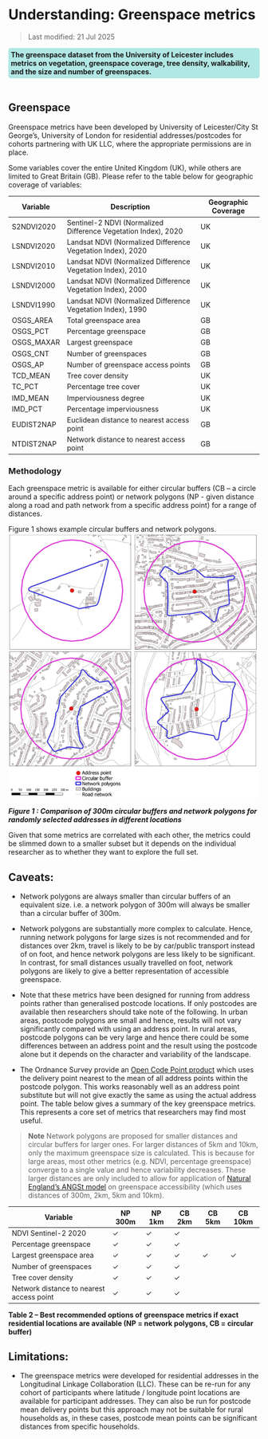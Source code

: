# Understanding: Greenspace metrics


>Last modified: 21 Jul 2025

<div style="background-color: rgba(0, 178, 169, 0.3); padding: 5px; border-radius: 5px;"><strong>The greenspace dataset from the University of Leicester includes metrics on vegetation, greenspace coverage, tree density, walkability, and the size and number of greenspaces.</strong></div>
<br>


## Greenspace

Greenspace metrics have been developed by University of Leicester/City St George’s, University of London for residential addresses/postcodes for cohorts partnering with UK LLC, where the appropriate permissions are in place.


Some variables cover the entire United Kingdom (UK), while others are limited to Great Britain (GB). Please refer to the table below for geographic coverage of variables:

| **Variable**     | **Description**                                                  | **Geographic Coverage** |
|------------------|------------------------------------------------------------------|--------------------------|
| S2NDVI2020       | Sentinel-2 NDVI (Normalized Difference Vegetation Index), 2020   | UK                       |
| LSNDVI2020       | Landsat NDVI (Normalized Difference Vegetation Index), 2020      | UK                       |
| LSNDVI2010       | Landsat NDVI (Normalized Difference Vegetation Index), 2010      | UK                       |
| LSNDVI2000       | Landsat NDVI (Normalized Difference Vegetation Index), 2000      | UK                       |
| LSNDVI1990       | Landsat NDVI (Normalized Difference Vegetation Index), 1990      | UK                       |
| OSGS_AREA        | Total greenspace area                                            | GB                       |
| OSGS_PCT         | Percentage greenspace                                             | GB                       |
| OSGS_MAXAR       | Largest greenspace                                                | GB                       |
| OSGS_CNT         | Number of greenspaces                                             | GB                       |
| OSGS_AP          | Number of greenspace access points                                | GB                       |
| TCD_MEAN         | Tree cover density                                                | UK                       |
| TC_PCT           | Percentage tree cover                                             | UK                       |
| IMD_MEAN         | Imperviousness degree                                             | UK                       |
| IMD_PCT          | Percentage imperviousness                                         | UK                       |
| EUDIST2NAP       | Euclidean distance to nearest access point                        | GB                       |
| NTDIST2NAP       | Network distance to nearest access point                          | GB                       |


### Methodology

Each greenspace metric is available for either circular buffers (CB – a circle around a specific address point) or network polygons (NP - given distance along a road and path network from a specific address point) for a range of distances.

Figure 1 shows example circular buffers and network polygons.
<img src="../../../../images/greenspace_network.png" width="500"/>

***Figure 1 : Comparison of 300m circular buffers and network polygons for randomly selected addresses in different locations***

Given that some metrics are correlated with each other, the metrics could be slimmed down to a smaller subset but it depends on the individual researcher as to whether they want to explore the full set.

## Caveats:

- Network polygons are always smaller than circular buffers of an equivalent size. i.e. a network polygon of 300m will always be smaller than a circular buffer of 300m.

- Network polygons are substantially more complex to calculate. Hence, running network polygons for large sizes is not recommended and for distances over 2km, travel is likely to be by car/public transport instead of on foot, and hence network polygons are less likely to be significant. In contrast, for small distances usually travelled on foot, network polygons are likely to give a better representation of accessible greenspace.

- Note that these metrics have been designed for running from address points rather than generalised postcode locations. If only postcodes are available then researchers should take note of the following. In urban areas, postcode polygons are small and hence, results will not vary significantly compared with using an address point. In rural areas, postcode polygons can be very large and hence there could be some differences between an address point and the result using the postcode alone but it depends on the character and variability of the landscape.

- The Ordnance Survey provide an <a href="https://www.ordnancesurvey.co.uk/products/code-point-open" target="_blank" rel="noopener noreferrer">Open Code Point product</a> which uses the delivery point nearest to the mean of all address points within the postcode polygon. This works reasonably well as an address point substitute but will not give exactly the same as using the actual address point.
The table below gives a summary of the key greenspace metrics. This represents a core set of metrics that researchers may find most useful.

> **Note**
> Network polygons are proposed for smaller distances and circular buffers for larger ones. For larger distances of 5km and 10km, only the maximum
> greenspace size is calculated. This is because for large areas, most other metrics (e.g. NDVI, percentage greenspace) converge to a single value and
> hence variability decreases. These larger distances are only included to allow for application of
> <a href="https://publications.naturalengland.org.uk/publication/65021" target="_blank" rel="noopener noreferrer">Natural England’s ANGSt model</a> on greenspace accessibility (which uses distances of
> 300m, 2km, 5km and 10km).


| **Variable**                                 | **NP 300m** | **NP 1km** | **CB 2km** | **CB 5km** | **CB 10km** |
|---------------------------------------------|-------------|------------|------------|------------|-------------|
| NDVI Sentinel-2 2020                         | ✓           | ✓          | ✓          |            |             |
| Percentage greenspace                        | ✓           | ✓          | ✓          |            |             |
| Largest greenspace area                      | ✓           | ✓          | ✓          | ✓          | ✓           |
| Number of greenspaces                        | ✓           | ✓          | ✓          |            |             |
| Tree cover density                           | ✓           | ✓          | ✓          |            |             |
| Network distance to nearest access point     | ✓           | ✓          | ✓          |            |            |

**Table 2 – Best recommended options of greenspace metrics if exact residential locations are available (NP = network polygons, CB = circular buffer)**

## Limitations:

- The greenspace metrics were developed for residential addresses in the Longitudinal Linkage Collaboration (LLC). These can be re-run for any cohort of participants where latitude / longitude point locations are available for participant addresses.  They can also be run for postcode mean delivery points but this approach may not be suitable for rural households as, in these cases, postcode mean points can be significant distances from specific households.
